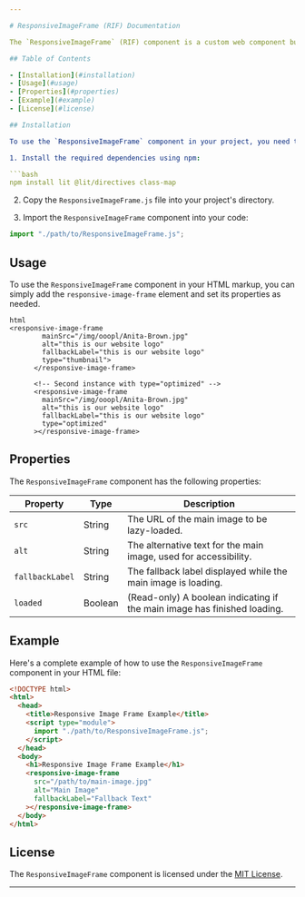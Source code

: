 ```yaml
---

# ResponsiveImageFrame (RIF) Documentation

The `ResponsiveImageFrame` (RIF) component is a custom web component built with LitElement that provides a simple and efficient way to display responsive images with a fallback mechanism for improved performance and user experience.

## Table of Contents

- [Installation](#installation)
- [Usage](#usage)
- [Properties](#properties)
- [Example](#example)
- [License](#license)

## Installation

To use the `ResponsiveImageFrame` component in your project, you need to follow these steps:

1. Install the required dependencies using npm:

```bash
npm install lit @lit/directives class-map
```

2. Copy the `ResponsiveImageFrame.js` file into your project's directory.

3. Import the `ResponsiveImageFrame` component into your code:

```javascript
import "./path/to/ResponsiveImageFrame.js";
```

## Usage

To use the `ResponsiveImageFrame` component in your HTML markup, you can simply add the `responsive-image-frame` element and set its properties as needed.

```
html
<responsive-image-frame
        mainSrc="/img/ooopl/Anita-Brown.jpg"
        alt="this is our website logo"
        fallbackLabel="this is our website logo"
        type="thumbnail">
      </responsive-image-frame>

      <!-- Second instance with type="optimized" -->
      <responsive-image-frame
        mainSrc="/img/ooopl/Anita-Brown.jpg"
        alt="this is our website logo"
        fallbackLabel="this is our website logo"
        type="optimized"
      ></responsive-image-frame>
```

## Properties

The `ResponsiveImageFrame` component has the following properties:

| Property        | Type    | Description                                                              |
| --------------- | ------- | ------------------------------------------------------------------------ |
| `src`           | String  | The URL of the main image to be lazy-loaded.                             |
| `alt`           | String  | The alternative text for the main image, used for accessibility.         |
| `fallbackLabel` | String  | The fallback label displayed while the main image is loading.            |
| `loaded`        | Boolean | (Read-only) A boolean indicating if the main image has finished loading. |

## Example

Here's a complete example of how to use the `ResponsiveImageFrame` component in your HTML file:

```html
<!DOCTYPE html>
<html>
  <head>
    <title>Responsive Image Frame Example</title>
    <script type="module">
      import "./path/to/ResponsiveImageFrame.js";
    </script>
  </head>
  <body>
    <h1>Responsive Image Frame Example</h1>
    <responsive-image-frame
      src="/path/to/main-image.jpg"
      alt="Main Image"
      fallbackLabel="Fallback Text"
    ></responsive-image-frame>
  </body>
</html>
```

## License

The `ResponsiveImageFrame` component is licensed under the [MIT License](https://opensource.org/licenses/MIT).

---
```

